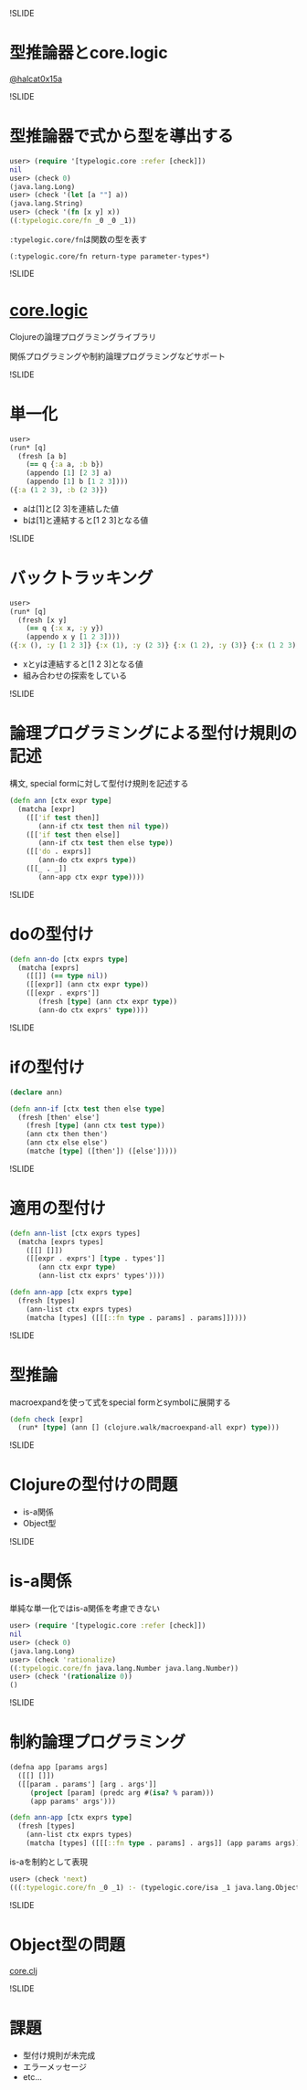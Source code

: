 !SLIDE

# 型推論器とcore.logic

[@halcat0x15a](http://twitter.com/halcat0x15a)

!SLIDE

# 型推論器で式から型を導出する

```clojure
user> (require '[typelogic.core :refer [check]])
nil
user> (check 0)
(java.lang.Long)
user> (check '(let [a ""] a))
(java.lang.String)
user> (check '(fn [x y] x))
((:typelogic.core/fn _0 _0 _1))
```
`:typelogic.core/fn`は関数の型を表す

`(:typelogic.core/fn return-type parameter-types*)`

!SLIDE

# [core.logic](http://github.com/clojure/core.logic)

Clojureの論理プログラミングライブラリ

関係プログラミングや制約論理プログラミングなどサポート

!SLIDE

# 単一化

```clojure
user> 
(run* [q]
  (fresh [a b]
    (== q {:a a, :b b})
    (appendo [1] [2 3] a)
    (appendo [1] b [1 2 3])))
({:a (1 2 3), :b (2 3)})
```

* aは[1]と[2 3]を連結した値
* bは[1]と連結すると[1 2 3]となる値

!SLIDE

# バックトラッキング

```clojure
user> 
(run* [q]
  (fresh [x y]
    (== q {:x x, :y y})
    (appendo x y [1 2 3])))
({:x (), :y [1 2 3]} {:x (1), :y (2 3)} {:x (1 2), :y (3)} {:x (1 2 3), :y ()})
```

* xとyは連結すると[1 2 3]となる値
* 組み合わせの探索をしている

!SLIDE

# 論理プログラミングによる型付け規則の記述

構文, special formに対して型付け規則を記述する

```clojure
(defn ann [ctx expr type]
  (matcha [expr]
    ([['if test then]]
       (ann-if ctx test then nil type))
    ([['if test then else]]
       (ann-if ctx test then else type))
    ([['do . exprs]]
       (ann-do ctx exprs type))
    ([[_ . _]]
       (ann-app ctx expr type))))
```

!SLIDE

# doの型付け

```clojure
(defn ann-do [ctx exprs type]
  (matcha [exprs]
    ([[]] (== type nil))
    ([[expr]] (ann ctx expr type))
    ([[expr . exprs']]
       (fresh [type] (ann ctx expr type))
       (ann-do ctx exprs' type))))
```

!SLIDE

# ifの型付け

```clojure
(declare ann)

(defn ann-if [ctx test then else type]
  (fresh [then' else']
    (fresh [type] (ann ctx test type))
    (ann ctx then then')
    (ann ctx else else')
    (matche [type] ([then']) ([else']))))
```

!SLIDE

# 適用の型付け

```clojure
(defn ann-list [ctx exprs types]
  (matcha [exprs types]
    ([[] []])
    ([[expr . exprs'] [type . types']]
       (ann ctx expr type)
       (ann-list ctx exprs' types'))))

(defn ann-app [ctx exprs type]
  (fresh [types]
    (ann-list ctx exprs types)
    (matcha [types] ([[[::fn type . params] . params]]))))
```

!SLIDE

# 型推論

macroexpandを使って式をspecial formとsymbolに展開する

```clojure
(defn check [expr]
  (run* [type] (ann [] (clojure.walk/macroexpand-all expr) type)))
```

!SLIDE

# Clojureの型付けの問題

* is-a関係
* Object型

!SLIDE

# is-a関係

単純な単一化ではis-a関係を考慮できない

```clojure
user> (require '[typelogic.core :refer [check]])
nil
user> (check 0)
(java.lang.Long)
user> (check 'rationalize)
((:typelogic.core/fn java.lang.Number java.lang.Number))
user> (check '(rationalize 0))
()
```

!SLIDE

# 制約論理プログラミング

```clojure
(defna app [params args]
  ([[] []])
  ([[param . params'] [arg . args']]
     (project [param] (predc arg #(isa? % param)))
     (app params' args')))

(defn ann-app [ctx exprs type]
  (fresh [types]
    (ann-list ctx exprs types)
    (matcha [types] ([[[::fn type . params] . args]] (app params args)))))
```

is-aを制約として表現

```clojure
user> (check 'next)
(((:typelogic.core/fn _0 _1) :- (typelogic.core/isa _1 java.lang.Object) (typelogic.core/isa _0 clojure.lang.ISeq)))
```

!SLIDE

# Object型の問題

[core.clj](https://gist.github.com/halcat0x15a/8078813)

!SLIDE

# 課題

* 型付け規則が未完成
* エラーメッセージ
* etc...
